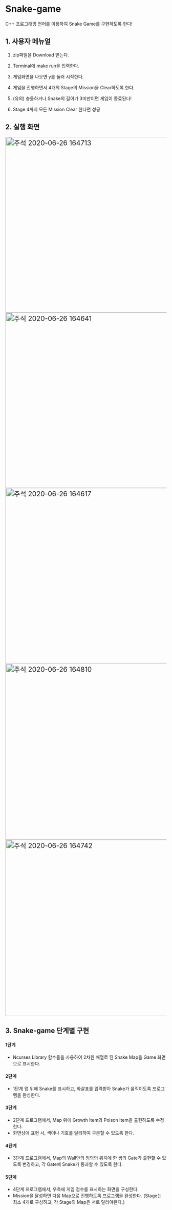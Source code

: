 # Snake-game

C++ 프로그래밍 언어를 이용하여 Snake Game를 구현하도록 한다!



## 1. 사용자 메뉴얼

1. zip파일을 Download 받는다.

2. Terminal에 make run을 입력한다.

3. 게임화면을 나오면 y를 눌러 시작한다.

4. 게임을 진행하면서 4개의 Stage의 Mission을 Clear하도록 한다. 

5. (유의) 충돌하거나 Snake의 길이가 3미만이면 게임이 종료된다!

6. Stage 4까지 모든 Mission Clear 한다면 성공



## 2. 실행 화면

<img width="365" alt="주석 2020-06-26 164713" src="https://user-images.githubusercontent.com/28584213/85833738-30047a80-b7cd-11ea-8b76-34ffaab23e32.png" style="zoom: 150%;" >

<img width="365" alt="주석 2020-06-26 164641" src="https://user-images.githubusercontent.com/28584213/85833755-3692f200-b7cd-11ea-9fd2-36eeeeb275a7.png" style="zoom:150%;" >

<img width="365" alt="주석 2020-06-26 164617" src="https://user-images.githubusercontent.com/28584213/85833756-38f54c00-b7cd-11ea-993b-1050f11055b0.png" style="zoom:150%;" >
<img width="367" alt="주석 2020-06-26 164810" src="https://user-images.githubusercontent.com/28584213/85833763-3abf0f80-b7cd-11ea-8462-acf2c125639b.png" style="zoom:150%;" >
<img width="367" alt="주석 2020-06-26 164742" src="https://user-images.githubusercontent.com/28584213/85833776-3dba0000-b7cd-11ea-9d48-88c44fb3c14a.png" style="zoom:150%;" >



## 3. Snake-game 단계별 구현

#### 1단계

- Ncurses Library 함수들을 사용하여 2차원 배열로 된 Snake Map을 Game 화면으로 표시한다.

#### 2단계

- 1단계 맵 위에 Snake를 표시하고, 화살표를 입력받아 Snake가 움직이도록 프로그램을 완성한다.

#### 3단계

- 2단계 프로그램에서, Map 위에 Growth Item와 Poison Item을 출현하도록 수정한다.
- 화면상에 표현 시, 색이나 기호를 달리하여 구분할 수 있도록 한다.

#### 4단계

- 3단계 프로그램에서, Map의 Wall안의 임의의 위치에 한 쌍의 Gate가 출현할 수 있도록 변경하고, 각 Gate에 Snake가 통과할 수 있도록 한다.

#### 5단계

- 4단계 프로그램에서, 우측에 게임 점수를 표시하는 화면을 구성한다.
- Mission을 달성하면 다음 Map으로 진행하도록 프로그램을 완성한다. (Stage는 최소 4개로 구성하고, 각 Stage의 Map은 서로 달라야한다.)

